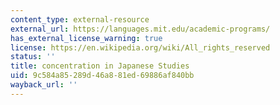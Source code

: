 ```yaml
---
content_type: external-resource
external_url: https://languages.mit.edu/academic-programs/
has_external_license_warning: true
license: https://en.wikipedia.org/wiki/All_rights_reserved
status: ''
title: concentration in Japanese Studies
uid: 9c584a85-289d-46a8-81ed-69886af840bb
wayback_url: ''
---
```

